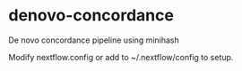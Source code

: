 # denovo-concordance
De novo concordance pipeline using minihash

Modify nextflow.config or add to ~/.nextflow/config to setup.